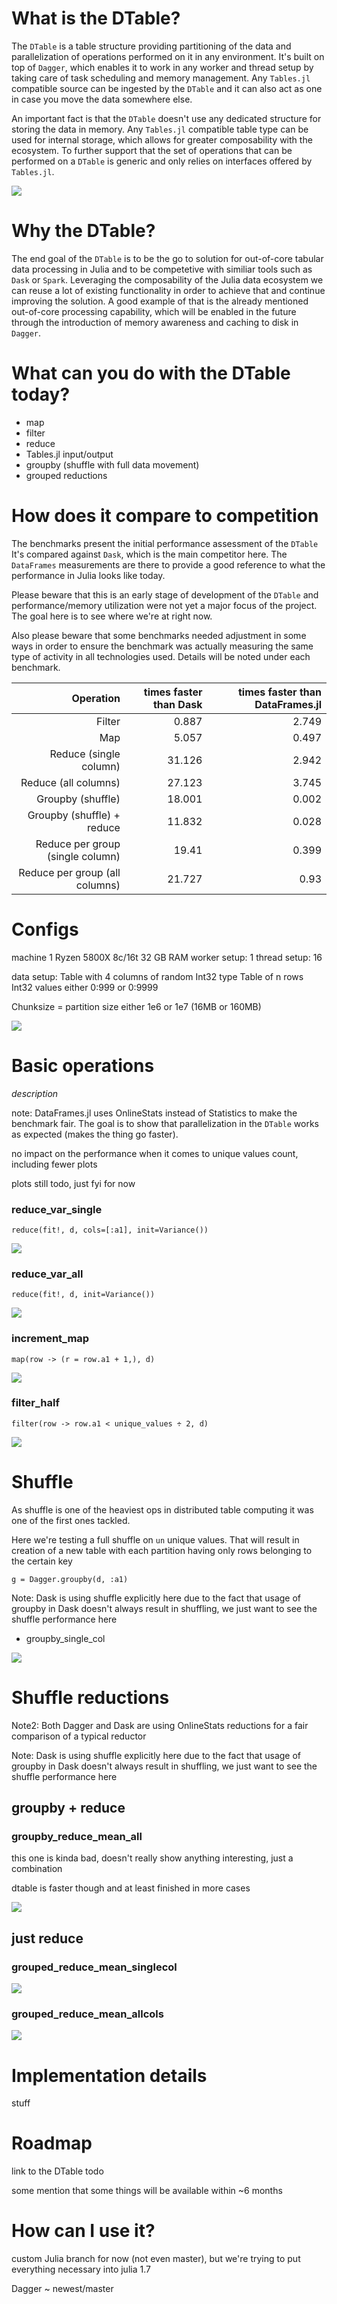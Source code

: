 

# What is the DTable?

The `DTable` is a table structure providing partitioning of the data and parallelization of operations performed on it in any environment.
It's built on top of `Dagger`, which enables it to work in any worker and thread setup by taking care of task scheduling and memory management.
Any `Tables.jl` compatible source can be ingested by the `DTable` and it can also act as one in case you move the data somewhere else.

An important fact is that the `DTable` doesn't use any dedicated structure for storing the data in memory.
Any `Tables.jl` compatible table type can be used for internal storage, which allows for greater composability with the ecosystem.
To further support that the set of operations that can be performed on a `DTable` is generic and only relies on interfaces offered by `Tables.jl`.

![](dtable_diagram.svg)

# Why the DTable?

The end goal of the `DTable` is to be the go to solution for out-of-core tabular data processing in Julia and to be competetive with similiar tools such as `Dask` or `Spark`.
Leveraging the composability of the Julia data ecosystem we can reuse a lot of existing functionality in order to achieve that and continue improving the solution.
A good example of that is the already mentioned out-of-core processing capability, which will be enabled in the future through the introduction of memory awareness and caching to disk in `Dagger`.


# What can you do with the DTable today?

- map
- filter
- reduce
- Tables.jl input/output
- groupby (shuffle with full data movement)
- grouped reductions

# How does it compare to competition

The benchmarks present the initial performance assessment of the `DTable`
It's compared against `Dask`, which is the main competitor here.
The `DataFrames` measurements are there to provide a good reference to what the performance in Julia looks like today.

Please beware that this is an early stage of development of the `DTable` and performance/memory utilization were not yet a major focus of the project.
The goal here is to see where we're at right now.

Also please beware that some benchmarks needed adjustment in some ways in order to ensure the benchmark was actually measuring the same type of activity in all technologies used. Details will be noted under each benchmark.

|                    Operation     | times faster than Dask     | times faster than DataFrames.jl  |
| --------------------------------:| --------------------------:| --------------------------------:|
|                       Filter     |                    $0.887$ |                          $2.749$ |
|                          Map     |                    $5.057$ |                          $0.497$ |
|       Reduce (single column)     |                   $31.126$ |                          $2.942$ |
|         Reduce (all columns)     |                   $27.123$ |                          $3.745$ |
|            Groupby (shuffle)     |                   $18.001$ |                          $0.002$ |
|     Groupby (shuffle) + reduce   |                   $11.832$ |                          $0.028$ |
| Reduce per group (single column) |                    $19.41$ |                          $0.399$ |
| Reduce per group (all columns)   |                   $21.727$ |                           $0.93$ |

# Configs

machine 1
Ryzen 5800X 8c/16t
32 GB RAM
worker setup: 1
thread setup: 16

data setup:
Table with 4 columns of random Int32 type
Table of n rows
Int32 values either 0:999 or 0:9999

Chunksize = partition size
either 1e6 or 1e7 (16MB or 160MB)

![](table_specs.svg)

# Basic operations

*description*

note: DataFrames.jl uses OnlineStats instead of Statistics to make the benchmark fair. The goal is to show that parallelization in the `DTable` works as expected (makes the thing go faster).


no impact on the performance when it comes to unique values count, including fewer plots

plots still todo, just fyi for now

### reduce_var_single

`reduce(fit!, d, cols=[:a1], init=Variance())`

![](blog_plots/reduce_single_col.svg)

### reduce_var_all

`reduce(fit!, d, init=Variance())`

![](blog_plots/reduce_allcols.svg)


### increment_map


`map(row -> (r = row.a1 + 1,), d)`

![](blog_plots/inrement_map.svg)


### filter_half

`filter(row -> row.a1 < unique_values ÷ 2, d)`

![](blog_plots/filter_half.svg)


# Shuffle

As shuffle is one of the heaviest ops in distributed table computing it was one of the first ones tackled.

Here we're testing a full shuffle on `un` unique values.
That will result in creation of a new table with each partition having only rows belonging to the certain key


`g = Dagger.groupby(d, :a1)`


Note: Dask is using shuffle explicitly here due to the fact that usage of groupby in Dask doesn't always result in shuffling, we just want to see the shuffle performance here 


- groupby_single_col

![](blog_plots/groupby_single_col.svg)



# Shuffle reductions

Note2: Both Dagger and Dask are using OnlineStats reductions for a fair comparison of a typical reductor

Note: Dask is using shuffle explicitly here due to the fact that usage of groupby in Dask doesn't always result in shuffling, we just want to see the shuffle performance here 

## groupby + reduce

### groupby_reduce_mean_all

this one is kinda bad, doesn't really show anything interesting, just a combination

dtable is faster though and at least finished in more cases

![](blog_plots/groupby_reduce_mean_all.svg)


## just reduce

### grouped_reduce_mean_singlecol

![](blog_plots/grouped_reduce_mean_singlecol.svg)


### grouped_reduce_mean_allcols

![](blog_plots/grouped_reduce_mean_allcols.svg)


# Implementation details

stuff

# Roadmap

link to the DTable todo

some mention that some things will be available within ~6 months



# How can I use it?

custom Julia branch for now (not even master), but we're trying to put everything necessary into julia 1.7

Dagger ~ newest/master
